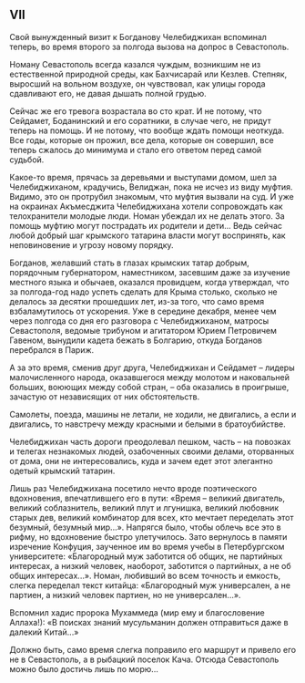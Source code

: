 ## VII

Свой вынужденный визит к Богданову Челебиджихан вспоминал теперь, во время второго за полгода вызова на допрос в Севастополь.

Номану Севастополь всегда казался чуждым, возникшим не из естественной природной среды, как Бахчисарай или Кезлев.
Степняк, выросший на вольном воздухе, он чувствовал, как улицы города сдавливают его, не давая дышать полной грудью.

Сейчас же его тревога возрастала во сто крат.
И не потому, что Сейдамет, Боданинский и его соратники, в случае чего, не придут теперь на помощь.
И не потому, что вообще ждать помощи неоткуда.
Все годы, которые он прожил, все дела, которые он совершил, все теперь сжалось до минимума и стало его ответом перед самой судьбой.

Какое-то время, прячась за деревьями и выступами домом, шел за Челебиджиханом, крадучись, Велиджан, пока не исчез из виду муфтия.
Видимо, это он протрубил знакомым, что муфтия вызвали на суд.
И уже на окраинах Акъмесджита Челебиджихана хотели сопровождать как телохранители молодые люди.
Номан убеждал их не делать этого.
За помощь муфтию могут пострадать их родители и дети...
Ведь сейчас любой добрый шаг крымского татарина власти могут воспринять, как неповиновение и угрозу новому порядку.

Богданов, желавший стать в глазах крымских татар добрым, порядочным губернатором, наместником, засевшим даже за изучение местного языка и обычаев, оказался провидцем, когда утверждал, что за полгода-год надо успеть сделать для Крыма столько, сколько не делалось за десятки прошедших лет, из-за того, что само время взбаламутилось от ускорения.
Уже в середине декабря, менее чем через полгода со дня его разговора с Челебиджиханом, матросы Севастополя, ведомые трибуном и агитатором Юрием Петровичем Гавеном, вынудили кадета бежать в Болгарию, откуда Богданов перебрался в Париж.

А за это время, сменив друг друга, Челебиджихан и Сейдамет – лидеры малочисленного народа, оказавшегося между молотом и наковальней больших, воюющих между собой стран, – оба оказались в проигрыше, зачастую от независящих от них обстоятельств.

Самолеты, поезда, машины не летали, не ходили, не двигались, а если и двигались, то навстречу между красными и белыми в братоубийстве.

Челебиджихан часть дороги преодолевал пешком, часть – на повозках и телегах незнакомых людей, озабоченных своими делами, оторванных от дома, они не интересовались, куда и зачем едет этот элегантно одетый крымский татарин.

Лишь раз Челебиджихана посетило нечто вроде поэтического вдохновения, впечатлившего его в пути:
«Время – великий двигатель, великий соблазнитель, великий плут и лгунишка, великий любовник старых дев, великий комбинатор для всех, кто мечтает переделать этот безумный, безумный мир...».
Напрягся было, чтобы облечь все это в рифму, но вдохновение быстро улетучилось.
Зато вернулось в памяти изречение Конфуция, заученное им во время учебы в Петербургском университете:
«Благородный муж заботится об общих, не партийных интересах, а низкий человек, наоборот, заботится о партийных, а не об общих интересах...».
Номан, любивший во всем точность и емкость, слегка переделал текст китайца:
«Благородный муж универсален, а не партиен, а низкий человек партиен, но не универсален...».

Вспомнил хадис пророка Мухаммеда (мир ему и благословение Аллаха!):
«В поисках знаний мусульманин должен отправиться даже в далекий Китай...»

Должно быть, само время слегка поправило его маршрут и привело его не в Севастополь, а в рыбацкий поселок Кача.
Отсюда Севастополь можно было достичь лишь по морю...
